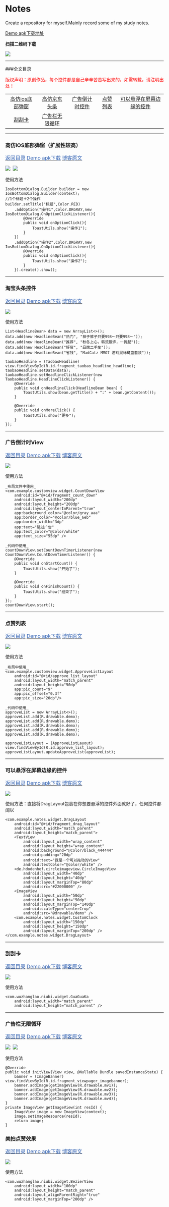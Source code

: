 # Notes
Create a repository for myself.Mainly record some of my study notes.

[Demo apk下载地址](https://raw.githubusercontent.com/Elder-Wu/Notes/master/apk/notes-debug.apk)

**扫描二维码下载**

![](http://upload-images.jianshu.io/upload_images/2377552-0add330e65789ab4.png?imageMogr2/auto-orient/strip%7CimageView2/2/w/1240)
****
###全文目录
<p id="directory"><font color="#FF0000">版权声明：原创作品，每个控件都是自己辛辛苦苦写出来的，如需转载，请注明出处！</font></p>
<table>
    <tr align="center">
        <td>
            <a href="#ios_dialog">高仿ios底部弹窗</a>
        </td>
        <td>
            <a href="#taobao_headline">高仿京东头条</a>
        </td>
        <td>
            <a href="#countdown">广告倒计时控件</a>
        </td>
        <td>
            <a href="#approve_list">点赞列表</a>
        </td>
        <td>
            <a href="#float_view">可以悬浮在屏幕边缘的控件</a>
        </td>
    </tr>
    <tr align="center">
        <td>
            <a href="#guaguaka">刮刮卡</a>
        </td>
        <td>
            <a href="#banner">广告栏无限循环</a>
        </td>
    </tr>
</table>

****
<h3 id="ios_dialog">高仿IOS底部弹窗（扩展性较高）</h3>
<p>
    <a href="#directory"><font color="#3262b3" size="3dp">返回目录</font></a>
    <a href="https://raw.githubusercontent.com/Elder-Wu/Notes/master/apk/notes-debug.apk"><font color="#3262b3" size="3dp">Demo apk下载</font></a>
    <a href="http://www.jianshu.com/p/2ebc5cc80835" target="_blank"><font color="#3262b3" size="3dp">博客原文</font></a>
</p>
<img src="https://github.com/Elder-Wu/Notes/blob/master/gif/ios_bottom_dialog.gif?raw=true">&nbsp;&nbsp;<img src="https://github.com/Elder-Wu/Notes/blob/master/gif/activity_anim1.gif?raw=true">

使用方法
```
IosBottomDialog.Builder builder = new IosBottomDialog.Builder(context);
//1个标题＋2个操作
builder.setTitle("标题",Color.RED)
    .addOption("操作1",Color.DKGRAY,new IosBottomDialog.OnOptionClickListener(){
        @Override
        public void onOptionClick(){
            ToastUtils.show("操作1");
        }
    })
    .addOption("操作2",Color.DKGRAY,new IosBottomDialog.OnOptionClickListener(){
        @Override
        public void onOptionClick(){
            ToastUtils.show("操作2");
        }
    }).create().show();
```
****
<h3 id="taobao_headline">淘宝头条控件</h3>
<p>
     <a href="#directory"><font color="#3262b3" size="3dp">返回目录</font></a>
     <a href="https://raw.githubusercontent.com/Elder-Wu/Notes/master/apk/notes-debug.apk"><font color="#3262b3" size="3dp">Demo apk下载</font></a>
     <a href="http://www.jianshu.com/p/3a7688cab9e1" target="_blank"><font color="#3262b3" size="3dp">博客原文</font></a>
</p>
<img src="https://github.com/Elder-Wu/Notes/blob/master/gif/taobao_headline.gif">

使用方法
```
List<HeadlineBean> data = new ArrayList<>();
data.add(new HeadlineBean("热门", "袜子裤子只要998～只要998～"));
data.add(new HeadlineBean("推荐", "秋冬上心，韩流服饰，一折起"));
data.add(new HeadlineBean("好货", "品牌二手车"));
data.add(new HeadlineBean("省钱", "MadCatz MMO7 游戏鼠标键盘套装"));

taobaoHeadline = (TaobaoHeadline) view.findViewById(R.id.fragment_taobao_headline_headline);
taobaoHeadline.setData(data);
taobaoHeadline.setHeadlineClickListener(new TaobaoHeadline.HeadlineClickListener() {
    @Override
    public void onHeadlineClick(HeadlineBean bean) {
        ToastUtils.show(bean.getTitle() + ":" + bean.getContent());
    }

    @Override
    public void onMoreClick() {
        ToastUtils.show("更多");
    }
});
```
****
<h3 id="countdown">广告倒计时View</h3>
<p>
     <a href="#directory"><font color="#3262b3" size="3dp">返回目录</font></a>
     <a href="https://raw.githubusercontent.com/Elder-Wu/Notes/master/apk/notes-debug.apk"><font color="#3262b3" size="3dp">Demo apk下载</font></a>
     <a href="http://www.jianshu.com/p/3db73ba78882" target="_blank"><font color="#3262b3" size="3dp">博客原文</font></a>
</p>
<img src="https://github.com/Elder-Wu/Notes/blob/master/gif/countdown.gif">

使用方法
```
_布局文件中使用_
<com.example.customview.widget.CountDownView
    android:id="@+id/fragment_count_down"
    android:layout_width="200dp"
    android:layout_height="200dp"
    android:layout_centerInParent="true"
    app:background_color="@color/gray_aaa"
    app:border_color="@color/blue_6eb"
    app:border_width="3dp"
    app:text="跳过广告"
    app:text_color="@color/white"
    app:text_size="55dp" />

_代码中使用_
countDownView.setCountDownTimerListener(new CountDownView.CountDownTimerListener() {
    @Override
    public void onStartCount() {
        ToastUtils.show("开始了");
    }

    @Override
    public void onFinishCount() {
        ToastUtils.show("结束了");
    }
});
countDownView.start();
```
****
<h3 id="approve_list">点赞列表</h3>
<p>
     <a href="#directory"><font color="#3262b3" size="3dp">返回目录</font></a>
     <a href="https://raw.githubusercontent.com/Elder-Wu/Notes/master/apk/notes-debug.apk"><font color="#3262b3" size="3dp">Demo apk下载</font></a>
     <a href="http://www.jianshu.com/p/993cea9d6631" target="_blank"><font color="#3262b3" size="3dp">博客原文</font></a>
</p>
<img src="https://github.com/Elder-Wu/Notes/blob/master/gif/approve_list.gif">

使用方法
```
_布局中使用_
<com.example.customview.widget.ApproveListLayout
    android:id="@+id/approve_list_layout"
    android:layout_width="match_parent"
    android:layout_height="50dp"
    app:pic_count="9"
    app:pic_offset="0.3f"
    app:pic_size="20dp"/>

_代码中使用_
approveList = new ArrayList<>();
approveList.add(R.drawable.demo);
approveList.add(R.drawable.demo);
approveList.add(R.drawable.demo);
approveList.add(R.drawable.demo);
approveList.add(R.drawable.demo);

approveListLayout = (ApproveListLayout) view.findViewById(R.id.approve_list_layout);
approveListLayout.updateApproveList(approveList);
```
****
<h3 id="float_view">可以悬浮在屏幕边缘的控件</h3>
<p>
     <a href="#directory"><font color="#3262b3" size="3dp">返回目录</font></a>
     <a href="https://raw.githubusercontent.com/Elder-Wu/Notes/master/apk/notes-debug.apk"><font color="#3262b3" size="3dp">Demo apk下载</font></a>
     <a href="http://www.jianshu.com/p/8b2247b3112d" target="_blank"><font color="#3262b3" size="3dp">博客原文</font></a>
</p>
<img src="https://github.com/Elder-Wu/Notes/blob/master/gif/drag_layout.gif">

使用方法：直接将DragLayout包裹在你想要悬浮的控件外面就好了，任何控件都阔以
```
<com.example.notes.widget.DragLayout
    android:id="@+id/fragment_drag_layout"
    android:layout_width="match_parent"
    android:layout_height="match_parent">
    <TextView
        android:layout_width="wrap_content"
        android:layout_height="wrap_content"
        android:background="@color/black_444444"
        android:padding="20dp"
        android:text="我是一个可以拖动的View"
        android:textColor="@color/white" />
    <de.hdodenhof.circleimageview.CircleImageView
        android:layout_width="40dp"
        android:layout_height="40dp"
        android:layout_marginTop="80dp"
        android:src="#22000000" />
    <ImageView
        android:layout_width="50dp"
        android:layout_height="50dp"
        android:layout_marginTop="140dp"
        android:scaleType="centerCrop"
        android:src="@drawable/demo" />
    <com.example.notes.widget.CustomClock
        android:layout_width="150dp"
        android:layout_height="150dp"
        android:layout_marginTop="200dp" />
</com.example.notes.widget.DragLayout>
```
****
<h3 id="guaguaka">刮刮卡</h3>
<p>
     <a href="#directory"><font color="#3262b3" size="3dp">返回目录</font></a>
     <a href="https://raw.githubusercontent.com/Elder-Wu/Notes/master/apk/notes-debug.apk"><font color="#3262b3" size="3dp">Demo apk下载</font></a>
     <a href="http://www.jianshu.com/p/a9abd8f7ef51" target="_blank"><font color="#3262b3" size="3dp">博客原文</font></a>
</p>
<img src="https://github.com/Elder-Wu/Notes/blob/master/gif/guaguaka.gif">

使用方法
```
<com.wuzhanglao.niubi.widget.GuaGuaKa
    android:layout_width="match_parent"
    android:layout_height="match_parent" />
```
****
<h3 id="banner">广告栏无限循环</h3>
<p>
     <a href="#directory"><font color="#3262b3" size="3dp">返回目录</font></a>
     <a href="https://raw.githubusercontent.com/Elder-Wu/Notes/master/apk/notes-debug.apk"><font color="#3262b3" size="3dp">Demo apk下载</font></a>
     <a href="http://www.jianshu.com/p/15dfbf64cf7a" target="_blank"><font color="#3262b3" size="3dp">博客原文</font></a>
</p>
<img src="https://github.com/Elder-Wu/Notes/blob/master/gif/banner1.gif">&nbsp;&nbsp;<img src="https://github.com/Elder-Wu/Notes/blob/master/gif/banner2.gif">

使用方法
```
@Override
public void initView(View view, @Nullable Bundle savedInstanceState) {
    banner = (ImageBanner) view.findViewById(R.id.fragment_viewpager_imagebanner);
    banner.addImage(getImageView(R.drawable.mv1));
    banner.addImage(getImageView(R.drawable.mv2));
    banner.addImage(getImageView(R.drawable.mv3));
    banner.addImage(getImageView(R.drawable.mv4));
}
private ImageView getImageView(int resId) {
    ImageView image = new ImageView(context);
    image.setImageResource(resId);
    return image;
}
```
<h3 id="bezier_view">美拍点赞效果</h3>
<p>
     <a href="#directory"><font color="#3262b3" size="3dp">返回目录</font></a>
     <a href="https://raw.githubusercontent.com/Elder-Wu/Notes/master/apk/notes-debug.apk"><font color="#3262b3" size="3dp">Demo apk下载</font></a>
     <a href="http://www.jianshu.com/p/6e5230503745" target="_blank"><font color="#3262b3" size="3dp">博客原文</font></a>
</p>
<img src="https://github.com/Elder-Wu/Notes/blob/master/gif/bezier_view.gif">

使用方法
```
<com.wuzhanglao.niubi.widget.BezierView
    android:layout_width="100dp"
    android:layout_height="match_parent"
    android:layout_alignParentRight="true"
    android:layout_marginTop="200dp" />
```